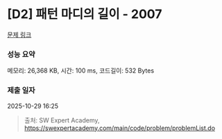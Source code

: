 # [D2] 패턴 마디의 길이 - 2007 

[문제 링크](https://swexpertacademy.com/main/code/problem/problemDetail.do?contestProbId=AV5P1kNKAl8DFAUq) 

### 성능 요약

메모리: 26,368 KB, 시간: 100 ms, 코드길이: 532 Bytes

### 제출 일자

2025-10-29 16:25



> 출처: SW Expert Academy, https://swexpertacademy.com/main/code/problem/problemList.do